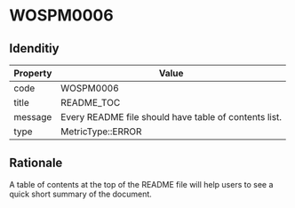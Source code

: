 # WOSPM0006

## Idenditiy

| Property        | Value           |
| ------------- |-------------|
| code      | WOSPM0006 |
| title      | README_TOC      |
| message | Every README file should have table of contents list.     |
| type | MetricType::ERROR      |

## Rationale

A table of contents at the top of the README file will help users to see a quick short summary of the document.

